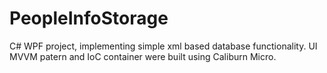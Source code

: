 # PeopleInfoStorage
C# WPF project, implementing simple xml based database functionality. UI MVVM patern and IoC container were built using Caliburn Micro. 
